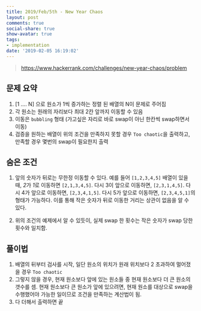 ```yaml
---
title: 2019/Feb/5th - New Year Chaos
layout: post
comments: true
social-share: true
show-avatar: true
tags:
- implementation
date: '2019-02-05 16:19:02'
---
```


> https://www.hackerrank.com/challenges/new-year-chaos/problem

## 문제 요약

1. [1 .... N] 으로  원소가 1씩 증가하는 정렬 된 배열의 N이 문제로 주어짐
2. 각 원소는 원래의 자리보다 최대 2칸 앞까지 이동할 수 있음
3. 이동은 `bubbling` 형태 (가고싶은 자리로 바로 swap이 아닌 한칸씩 swap하면서 이동)
4. 검증을 원하는 배열이 위의 조건을 만족하지 못할 경우 `Too chaotic`을 출력하고, 만족할 경우 몇번의 swap이 필요한지 출력

## 숨은 조건

1. 앞의 숫자가 뒤로는 무한정 이동할 수 있다. 
 예를 들어 `[1,2,3,4,5]` 배열이 있을 때, *2*가 *1*로 이동하면 `[2,1,3,4,5]`. 다시 3이 앞으로 이동하면, `[2,3,1,4,5]`. 다시 4가 앞으로 이동하면, `[2,3,4,1,5]`. 다시 5가 앞으로 이동하면, `[2,3,4,5,1]`의 형태가 가능하다. 이를 통해 작은 숫자가 뒤로 이동한 거리는 상관이 없음을 알 수 있다.
 
 2. 위의 조건의 예제에서 알 수 있듯이, 실제 swap 한 횟수는 작은 숫자가 swap 당한 횟수와 일치함. 

## 풀이법

1. 배열의 뒤부터 검사를 시작, 일단 원소의 위치가 원래 위치보다 2 초과하여 멀어졌을 경우 `Too chaotic`
2. 그렇지 않을 경우, 현재 원소보다 앞에 있는 원소들 중 현재 원소보다 더 큰 원소의 갯수를 셈. 현재 원소보다 큰 원소가 앞에 있으려면, 현재 원소를 대상으로 swap을 수행했어야 가능한 일이므로 조건을 만족하는 계산법이 됨.
3. 다 더해서 출력하면 끝